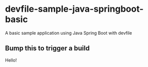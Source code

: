 # devfile-sample-java-springboot-basic
A basic sample application using Java Spring Boot with devfile


## Bump this to trigger a build
Hello!

